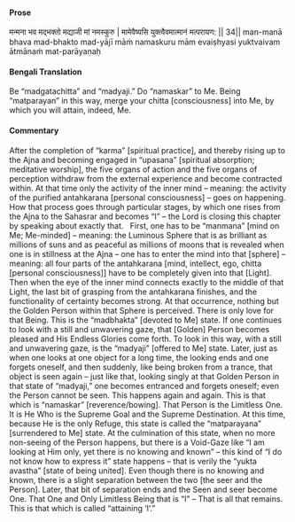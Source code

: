 #### Prose 

मन्मना भव मद्भक्तो मद्याजी मां नमस्कुरु |
मामेवैष्यसि युक्त्वैवमात्मानं मत्परायण: || 34||
man-manā bhava mad-bhakto mad-yājī māṁ namaskuru
mām evaiṣhyasi yuktvaivam ātmānaṁ mat-parāyaṇaḥ

 #### Bengali Translation 

Be “madgatachitta” and “madyaji.” Do “namaskar” to Me. Being “matparayan” in this way, merge your chitta [consciousness] into Me, by which you will attain, indeed, Me.

 #### Commentary 

After the completion of “karma” [spiritual practice], and thereby rising up to the Ajna and becoming engaged in “upasana” [spiritual absorption; meditative worship], the five organs of action and the five organs of perception withdraw from the external experience and become contracted within. At that time only the activity of the inner mind – meaning: the activity of the purified antahkarana [personal consciousness] – goes on happening. How that process goes through particular stages, by which one rises from the Ajna to the Sahasrar and becomes “I” – the Lord is closing this chapter by speaking about exactly that.
 
First, one has to be “manmana” [mind on Me; Me-minded] – meaning: the Luminous Sphere that is as brilliant as millions of suns and as peaceful as millions of moons that is revealed when one is in stillness at the Ajna – one has to enter the mind into that [sphere] – meaning: all four parts of the antahkarana [mind, intellect, ego, chitta [personal consciousness]] have to be completely given into that [Light]. Then when the eye of the inner mind connects exactly to the middle of that Light, the last bit of grasping from the antahkarana finishes, and the functionality of certainty becomes strong. At that occurrence, nothing but the Golden Person within that Sphere is perceived. There is only love for that Being. This is the “madbhakta” [devoted to Me] state. If one continues to look with a still and unwavering gaze, that [Golden] Person becomes pleased and His Endless Glories come forth. To look in this way, with a still and unwavering gaze, is the “madyaji” [offered to Me] state. Later, just as when one looks at one object for a long time, the looking ends and one forgets oneself, and then suddenly, like being broken from a trance, that object is seen again – just like that, looking singly at that Golden Person in that state of “madyaji,” one becomes entranced and forgets oneself; even the Person cannot be seen. This happens again and again. This is that which is “namaskar” [reverence/bowing]. That Person is the Limitless One. It is He Who is the Supreme Goal and the Supreme Destination. At this time, because He is the only Refuge, this state is called the “matparayana” [surrendered to Me] state. At the culmination of this state, when no more non-seeing of the Person happens, but there is a Void-Gaze like “I am looking at Him only, yet there is no knowing and known” – this kind of “I do not know how to express it” state happens – that is verily the “yukta avastha” [state of being united]. Even though there is no knowing and known, there is a slight separation between the two [the seer and the Person]. Later, that bit of separation ends and the Seen and seer become One. That One and Only Limitless Being that is “I” – That is all that remains. This is that which is called “attaining ‘I’.”